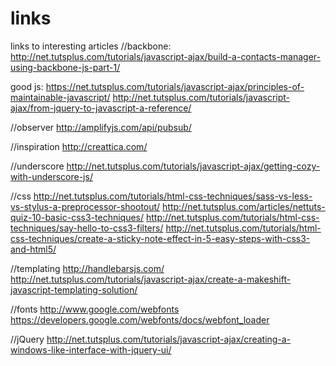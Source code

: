 links
=====

links to interesting articles
//backbone:
http://net.tutsplus.com/tutorials/javascript-ajax/build-a-contacts-manager-using-backbone-js-part-1/

good js:
https://net.tutsplus.com/tutorials/javascript-ajax/principles-of-maintainable-javascript/
http://net.tutsplus.com/tutorials/javascript-ajax/from-jquery-to-javascript-a-reference/

//observer
http://amplifyjs.com/api/pubsub/

//inspiration
http://creattica.com/

//underscore
http://net.tutsplus.com/tutorials/javascript-ajax/getting-cozy-with-underscore-js/

//css
http://net.tutsplus.com/tutorials/html-css-techniques/sass-vs-less-vs-stylus-a-preprocessor-shootout/
http://net.tutsplus.com/articles/nettuts-quiz-10-basic-css3-techniques/
http://net.tutsplus.com/tutorials/html-css-techniques/say-hello-to-css3-filters/
http://net.tutsplus.com/tutorials/html-css-techniques/create-a-sticky-note-effect-in-5-easy-steps-with-css3-and-html5/

//templating
http://handlebarsjs.com/
http://net.tutsplus.com/tutorials/javascript-ajax/create-a-makeshift-javascript-templating-solution/

//fonts
http://www.google.com/webfonts
https://developers.google.com/webfonts/docs/webfont_loader

//jQuery
http://net.tutsplus.com/tutorials/javascript-ajax/creating-a-windows-like-interface-with-jquery-ui/